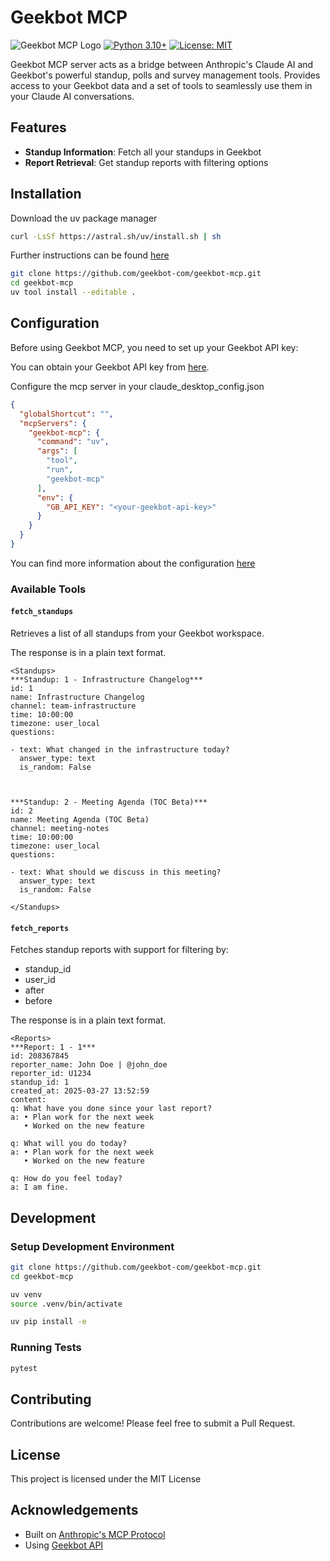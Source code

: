 # Geekbot MCP

![Geekbot MCP Logo](https://img.shields.io/badge/Geekbot-MCP-blue)
[![Python 3.10+](https://img.shields.io/badge/python-3.10+-blue.svg)](https://www.python.org/downloads/)
[![License: MIT](https://img.shields.io/badge/License-MIT-yellow.svg)](https://opensource.org/licenses/MIT)

Geekbot MCP server acts as a bridge between Anthropic's Claude AI and Geekbot's powerful standup, polls and survey management tools.
Provides access to your Geekbot data and a set of tools to seamlessly use them in your Claude AI conversations.

## Features

- **Standup Information**: Fetch all your standups in Geekbot
- **Report Retrieval**: Get standup reports with filtering options

## Installation

Download the uv package manager

```bash
curl -LsSf https://astral.sh/uv/install.sh | sh
```

Further instructions can be found [here](https://docs.astral.sh/uv/getting-started/installation/)


```bash
git clone https://github.com/geekbot-com/geekbot-mcp.git
cd geekbot-mcp
uv tool install --editable .
```

## Configuration

Before using Geekbot MCP, you need to set up your Geekbot API key:

You can obtain your Geekbot API key from [here](https://geekbot.com/dashboard/api-webhooks).

Configure the mcp server in your claude_desktop_config.json

```json
{
  "globalShortcut": "",
  "mcpServers": {
    "geekbot-mcp": {
      "command": "uv",
      "args": [
        "tool",
        "run",
        "geekbot-mcp"
      ],
      "env": {
        "GB_API_KEY": "<your-geekbot-api-key>"
      }
    }
  }
}
```

You can find more information about the configuration [here](https://modelcontextprotocol.io/quickstart/)

### Available Tools

#### `fetch_standups`

Retrieves a list of all standups from your Geekbot workspace.

The response is in a plain text format.

```text
<Standups>
***Standup: 1 - Infrastructure Changelog***
id: 1
name: Infrastructure Changelog
channel: team-infrastructure
time: 10:00:00
timezone: user_local
questions:

- text: What changed in the infrastructure today?
  answer_type: text
  is_random: False



***Standup: 2 - Meeting Agenda (TOC Beta)***
id: 2
name: Meeting Agenda (TOC Beta)
channel: meeting-notes
time: 10:00:00
timezone: user_local
questions:

- text: What should we discuss in this meeting?
  answer_type: text
  is_random: False

</Standups>
```

#### `fetch_reports`

Fetches standup reports with support for filtering by:

- standup_id
- user_id
- after
- before

The response is in a plain text format.

```text
<Reports>
***Report: 1 - 1***
id: 208367845
reporter_name: John Doe | @john_doe
reporter_id: U1234
standup_id: 1
created_at: 2025-03-27 13:52:59
content:
q: What have you done since your last report?
a: • Plan work for the next week
   • Worked on the new feature

q: What will you do today?
a: • Plan work for the next week
   • Worked on the new feature

q: How do you feel today?
a: I am fine.
```

## Development

### Setup Development Environment

```bash
git clone https://github.com/geekbot-com/geekbot-mcp.git
cd geekbot-mcp

uv venv
source .venv/bin/activate

uv pip install -e
```

### Running Tests

```bash
pytest
```

## Contributing

Contributions are welcome! Please feel free to submit a Pull Request.

## License

This project is licensed under the MIT License

## Acknowledgements

- Built on [Anthropic's MCP Protocol](https://github.com/modelcontextprotocol)
- Using [Geekbot API](https://geekbot.com/developers/)
